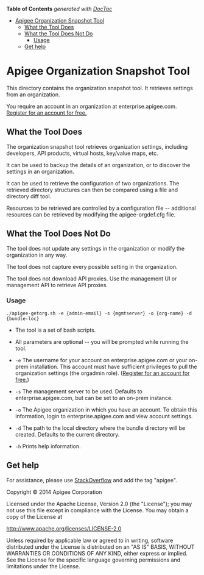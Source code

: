 <!-- START doctoc generated TOC please keep comment here to allow auto update -->
<!-- DON'T EDIT THIS SECTION, INSTEAD RE-RUN doctoc TO UPDATE -->
**Table of Contents**  *generated with [DocToc](http://doctoc.herokuapp.com/)*

- [Apigee Organization Snapshot Tool](#apigee-organization-snapshot-tool)
  - [What the Tool Does](#what-the-tool-does)
  - [What the Tool Does Not Do](#what-the-tool-does-not-do)
    - [Usage](#usage)
  - [Get help](#get-help)

<!-- END doctoc generated TOC please keep comment here to allow auto update -->

# Apigee Organization Snapshot Tool

This directory contains the organization snapshot tool. It retrieves settings from an organization.

You require an account in an organization at enterprise.apigee.com. [Register for an account for free.](https://accounts.apigee.com/accounts/sign_up)

## What the Tool Does

The organization snapshot tool retrieves organization settings, including developers, API products, virtual hosts, key/value maps, etc.

It can be used to backup the details of an organization, or to discover the settings in an organization.

It can be used to retrieve the configuration of two organizations. The retrieved directory structures can then be compared using a file and directory diff tool.

Resources to be retrieved are controlled by a configuration file -- additional resources can be retrieved by modifying the apigee-orgdef.cfg file.

## What the Tool Does Not Do

The tool does not update any settings in the organization or modify the organization in any way.

The tool does not capture every possible setting in the organization.

The tool does not download API proxies. Use the management UI or management API to retrieve API proxies.

### Usage

    ./apigee-getorg.sh -e {admin-email} -s {mgmtserver} -o {org-name} -d {bundle-loc}

* The tool is a set of bash scripts.

* All parameters are optional -- you will be prompted while running the tool.

* `-e` The username for your account on enterprise.apigee.com or your on-prem installation. This account must have sufficient privileges to pull the organization settings (the orgadmin role). ([Register for an account for free.](https://accounts.apigee.com/accounts/sign_up))

* `-s` The management server to be used. Defaults to enterprise.apigee.com, but can be set to an on-prem instance.

* `-o` The Apigee organization in which you have an account. To obtain this information, login to enterprise.apigee.com  and view account settings.

* `-d` The path to the local directory where the bundle directory will be created. Defaults to the current directory.

* `-h` Prints help information.

## Get help

For assistance, please use [StackOverflow](http://stackoverflow.com/tags/apigee) and add the tag "apigee".

Copyright © 2014 Apigee Corporation

Licensed under the Apache License, Version 2.0 (the "License"); you may 
not use this file except in compliance with the License. You may obtain 
a copy of the License at

http://www.apache.org/licenses/LICENSE-2.0

Unless required by applicable law or agreed to in writing, software
distributed under the License is distributed on an "AS IS" BASIS,
WITHOUT WARRANTIES OR CONDITIONS OF ANY KIND, either express or implied.
See the License for the specific language governing permissions and
limitations under the License.

